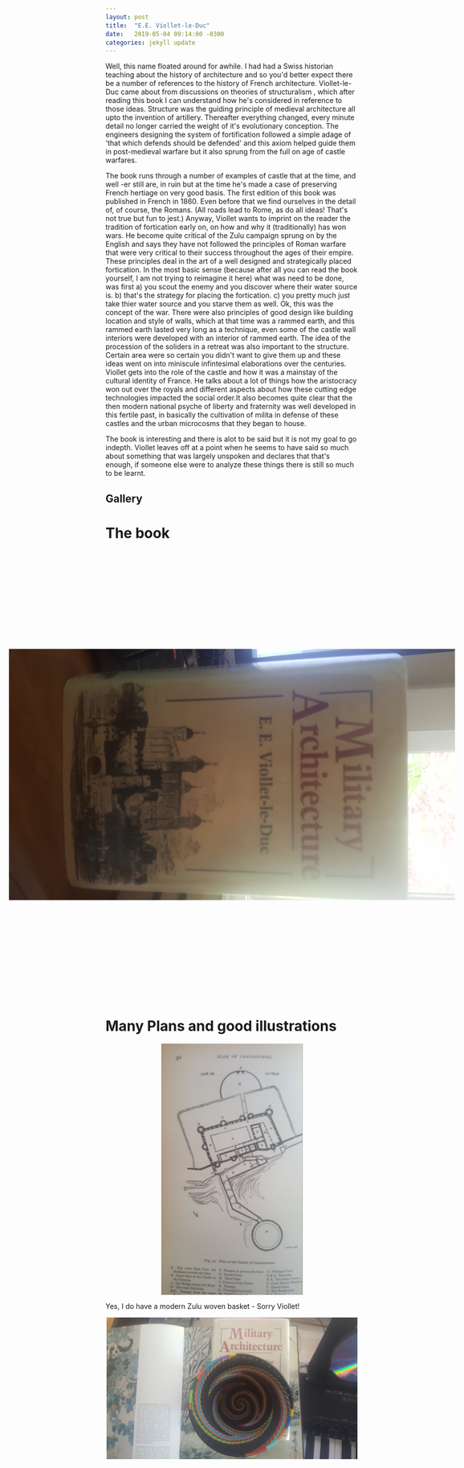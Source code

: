 ```yaml
---
layout: post
title:  "E.E. Viollet-le-Duc"
date:   2019-05-04 09:14:00 -0300
categories: jekyll update
---
```


Well, this name floated around for awhile. I had had a Swiss historian teaching about the history of architecture and so you'd better expect there be a number of references to the history of French architecture. Viollet-le-Duc came about from discussions on theories of structuralism , which after reading this book I can understand how he's considered in reference to those ideas. Structure was the guiding principle of medieval architecture all upto the invention of artillery. Thereafter everything changed, every minute detail no longer carried the weight of it's evolutionary conception. The engineers designing the system of fortification followed a simple adage of 'that which defends should be defended' and this axiom helped guide them in post-medieval warfare but it also sprung from the full on age of castle warfares.

The book runs through a number of examples of castle that at the time, and well -er still are, in ruin but at the time he's made a case of preserving French hertiage on very good basis.  The first edition of this book was published in French in 1860. Even before that we find ourselves in the detail of, of course, the Romans. (All roads lead to Rome, as do all ideas! That's not true but fun to jest.) Anyway, Viollet wants to imprint on the reader the tradition of fortication early on, on how and why it (traditionally) has won wars. He become quite critical of the Zulu campaign sprung on by the English and says they have not followed the principles of Roman warfare that were very critical to their success throughout the ages of their empire. These principles deal in the art of a well designed and strategically placed fortication. In the most basic sense (because after all you can read the book yourself, I am not trying to reimagine it here) what was need to be done, was first a) you scout the enemy and you discover where their water source is. b) that's the strategy for placing the fortication. c) you pretty much just take thier water source and you starve them as well. Ok, this was the concept of the war. There were also principles of good design like building location and style of walls, which at that time was a rammed earth, and this rammed earth lasted very long as a technique, even some of the castle wall interiors were developed with an interior of rammed earth. The idea of the procession of the soliders in a retreat was also important to the structure. Certain area were so certain you didn't want to give them up and these ideas went on into miniscule infintesimal elaborations over the centuries. Viollet gets into the role of the castle and how it was a mainstay of the cultural identity of France. He talks about a lot of things how the aristocracy won out over the royals and different aspects about how these cutting edge technologies impacted the social order.It also becomes quite clear that the then modern national psyche of liberty and fraternity was well developed in this fertile past, in basically the cultivation of milita in defense of these castles and the urban microcosms that they began to house.

The book is interesting and there is alot to be said but it is not my goal to go indepth. Viollet leaves off at a point when he seems to have said so much about something that was largely unspoken and declares that that's enough, if someone else were to analyze these things there is still so much to be learnt.

## Gallery

# The book

<img src="/assets/img/1.jpg" style="transform:rotate(90deg);width:500px;display:block;margin-left:auto;margin-right:auto;" />

# Many Plans and good illustrations

<img src="/assets/img/2.jpg" style="height:500px;display:block;margin-left:auto;margin-right:auto;" />

Yes, I do have a modern Zulu woven basket - Sorry Viollet!

<img src="/assets/img/3.jpg" style="width:500px;display:block;margin-left:auto;margin-right:auto;" /> 

